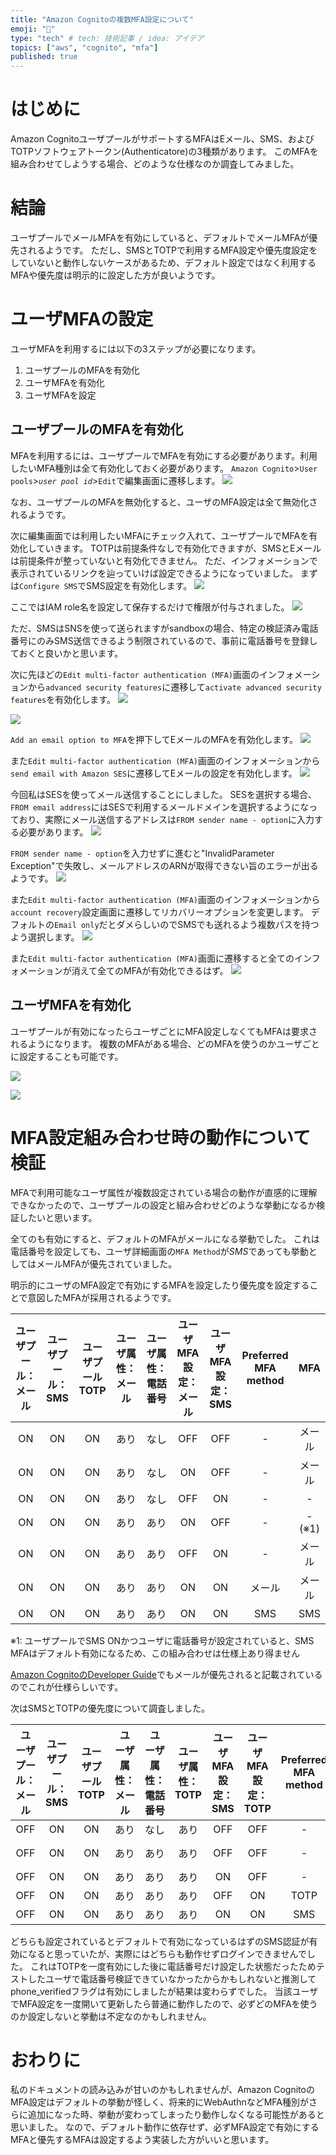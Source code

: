 ```yaml
---
title: "Amazon Cognitoの複数MFA設定について"
emoji: "📑"
type: "tech" # tech: 技術記事 / idea: アイデア
topics: ["aws", "cognito", "mfa"]
published: true
---
```


# はじめに

Amazon CognitoユーザプールがサポートするMFAはEメール、SMS、およびTOTPソフトウェアトークン(Authenticatore)の3種類があります。
このMFAを組み合わせてしようする場合、どのような仕様なのか調査してみました。

# 結論

ユーザプールでメールMFAを有効にしていると、デフォルトでメールMFAが優先されるようです。
ただし、SMSとTOTPで利用するMFA設定や優先度設定をしていないと動作しないケースがあるため、デフォルト設定ではなく利用するMFAや優先度は明示的に設定した方が良いようです。

# ユーザMFAの設定

ユーザMFAを利用するには以下の3ステップが必要になります。

1. ユーザプールのMFAを有効化
1. ユーザMFAを有効化
1. ユーザMFAを設定

## ユーザプールのMFAを有効化
MFAを利用するには、ユーザプールでMFAを有効にする必要があります。利用したいMFA種別は全て有効化しておく必要があります。
`Amazon Cognito`>`User pools`>_`user pool id`_>`Edit`で編集画面に遷移します。
![](/images/5d62129199dbcb/0001.png)

なお、ユーザプールのMFAを無効化すると、ユーザのMFA設定は全て無効化されるようです。

次に編集画面では利用したいMFAにチェック入れて、ユーザプールでMFAを有効化していきます。
TOTPは前提条件なしで有効化できますが、SMSとEメールは前提条件が整っていないと有効化できません。
ただ、インフォメーションで表示されているリンクを辿っていけば設定できるようになっていました。
まずは`Configure SMS`でSMS設定を有効化します。
![](/images/5d62129199dbcb/0002.png)

ここではIAM role名を設定して保存するだけで権限が付与されました。
![](/images/5d62129199dbcb/0003.png)

ただ、SMSはSNSを使って送られますがsandboxの場合、特定の検証済み電話番号にのみSMS送信できるよう制限されているので、事前に電話番号を登録しておくと良いかと思います。

次に先ほどの`Edit multi-factor authentication (MFA)`画面のインフォメーションから`advanced security features`に遷移して`activate advanced security features`を有効化します。
![](/images/5d62129199dbcb/0007.png)

![](/images/5d62129199dbcb/0008.png)

`Add an email option to MFA`を押下してEメールのMFAを有効化します。
![](/images/5d62129199dbcb/0009.png)


また`Edit multi-factor authentication (MFA)`画面のインフォメーションから`send email with Amazon SES`に遷移してEメールの設定を有効化します。
![](/images/5d62129199dbcb/0004.png)

今回私はSESを使ってメール送信することにしました。
SESを選択する場合、`FROM email address`にはSESで利用するメールドメインを選択するようになっており、実際にメール送信するアドレスは`FROM sender name - option`に入力する必要があります。
![](/images/5d62129199dbcb/0005.png)

`FROM sender name - option`を入力せずに進むと"InvalidParameter Exception"で失敗し、メールアドレスのARNが取得できない旨のエラーが出るようです。
![](/images/5d62129199dbcb/0006.png)

また`Edit multi-factor authentication (MFA)`画面のインフォメーションから`account recovery`設定画面に遷移してリカバリーオプションを変更します。
デフォルトの`Email only`だとダメらしいのでSMSでも送れるよう複数パスを持つよう選択します。
![](/images/5d62129199dbcb/0011.png)

また`Edit multi-factor authentication (MFA)`画面に遷移すると全てのインフォメーションが消えて全てのMFAが有効化できるはず。
![](/images/5d62129199dbcb/0012.png)



## ユーザMFAを有効化
ユーザプールが有効になったらユーザごとにMFA設定しなくてもMFAは要求されるようになります。
複数のMFAがある場合、どのMFAを使うのかユーザごとに設定することも可能です。

![](/images/5d62129199dbcb/0013.png)

![](/images/5d62129199dbcb/0014.png)


# MFA設定組み合わせ時の動作について検証

MFAで利用可能なユーザ属性が複数設定されている場合の動作が直感的に理解できなかったので、ユーザプールの設定と組み合わせどのような挙動になるか検証したいと思います。

全てのも有効にすると、デフォルトのMFAがメールになる挙動でした。
これは電話番号を設定しても、ユーザ詳細画面の`MFA Method`が*SMS*であっても挙動としてはメールMFAが優先されていました。

明示的にユーザのMFA設定で有効にするMFAを設定したり優先度を設定することで意図したMFAが採用されるようです。

|ユーザプール：メール|ユーザプール：SMS|ユーザプールTOTP|ユーザ属性：メール|ユーザ属性：電話番号|ユーザMFA設定：メール|ユーザMFA設定：SMS|Preferred MFA method|MFA|
|:--:|:--:|:--:|:--:|:--:|:--:|:--:|:--:|:--:|
|ON|ON|ON|あり|なし|OFF|OFF|-|メール|
|ON|ON|ON|あり|なし|ON|OFF|-|メール|
|ON|ON|ON|あり|なし|OFF|ON|-|-|
|ON|ON|ON|あり|あり|ON|OFF|-|-(※1)|
|ON|ON|ON|あり|あり|OFF|ON|-|メール|
|ON|ON|ON|あり|あり|ON|ON|メール|メール|
|ON|ON|ON|あり|あり|ON|ON|SMS|SMS|

※1: ユーザプールでSMS ONかつユーザに電話番号が設定されていると、SMS MFAはデフォルト有効になるため、この組み合わせは仕様上あり得ません

[Amazon CognitoのDeveloper Guide](https://docs.aws.amazon.com/cognito/latest/developerguide/cognito-user-pool-settings-advanced-security.html?icmpid=docs_cognito_console_help_panel)でもメールが優先されると記載されているのでこれが仕様らしいです。

次はSMSとTOTPの優先度について調査しました。

|ユーザプール：メール|ユーザプール：SMS|ユーザプールTOTP|ユーザ属性：メール|ユーザ属性：電話番号|ユーザ属性：TOTP|ユーザMFA設定：SMS|ユーザMFA設定：TOTP|Preferred MFA method|MFA|
|:--:|:--:|:--:|:--:|:--:|:--:|:--:|:--:|:--:|:--:|
|OFF|ON|ON|あり|なし|あり|OFF|OFF|-|TOTP|
|OFF|ON|ON|あり|あり|あり|OFF|OFF|-|-(NG)|
|OFF|ON|ON|あり|あり|あり|ON|OFF|-|SMS|
|OFF|ON|ON|あり|あり|あり|OFF|ON|TOTP|TOTP|
|OFF|ON|ON|あり|あり|あり|ON|ON|SMS|SMS|

どちらも設定されているとデフォルトで有効になっているはずのSMS認証が有効になると思っていたが、実際にはどちらも動作せずログインできませんでした。
これはTOTPを一度有効にした後に電話番号だけ設定した状態だったためテストしたユーザで電話番号検証できていなかったからかもしれないと推測してphone_verifiedフラグは有効にしましたが結果は変わらずでした。
当該ユーザでMFA設定を一度開いて更新したら普通に動作したので、必ずどのMFAを使うのか設定しないと挙動は不定なのかもしれません。

# おわりに

私のドキュメントの読み込みが甘いのかもしれませんが、Amazon CognitoのMFA設定はデフォルトの挙動が怪しく、将来的にWebAuthnなどMFA種別がさらに追加になった時、挙動が変わってしまったり動作しなくなる可能性があると思いました。
なので、デフォルト動作に依存せず、必ずMFA設定で有効にするMFAと優先するMFAは設定するよう実装した方がいいと思います。

